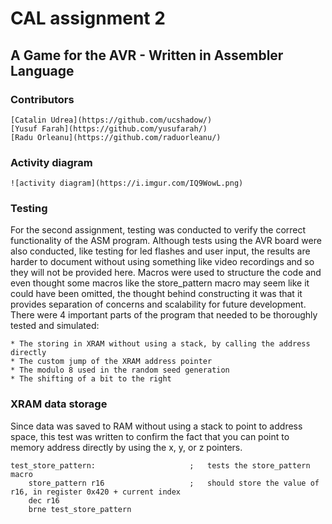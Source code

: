 # CAL assignment 2

## A Game for the AVR - Written in Assembler Language

### Contributors

    [Catalin Udrea](https://github.com/ucshadow/)
    [Yusuf Farah](https://github.com/yusufarah/)
    [Radu Orleanu](https://github.com/raduorleanu/)

### Activity diagram

    ![activity diagram](https://i.imgur.com/IQ9WowL.png)

### Testing

For the second assignment, testing was conducted to verify the correct functionality of the ASM program.
Although tests using the AVR board were also conducted, like testing for led flashes and user input, the results are harder to document without using something like video recordings and so they will not be provided here.
Macros were used to structure the code and even thought some macros like the store_pattern macro may seem like it could have been omitted, the thought behind constructing it was that it provides separation of concerns and scalability for future development.
There were 4 important parts of the program that needed to be thoroughly tested and simulated:

    * The storing in XRAM without using a stack, by calling the address directly
    * The custom jump of the XRAM address pointer
    * The modulo 8 used in the random seed generation
    * The shifting of a bit to the right

### XRAM data storage

Since data was saved to RAM without using a stack to point to address space, this test was written to confirm the fact that you can point to memory address directly by using the x, y, or z pointers.

```assembly
test_store_pattern:						;	tests the store_pattern macro	
	store_pattern r16					;	should store the value of r16, in register 0x420 + current index
	dec r16
	brne test_store_pattern
```
